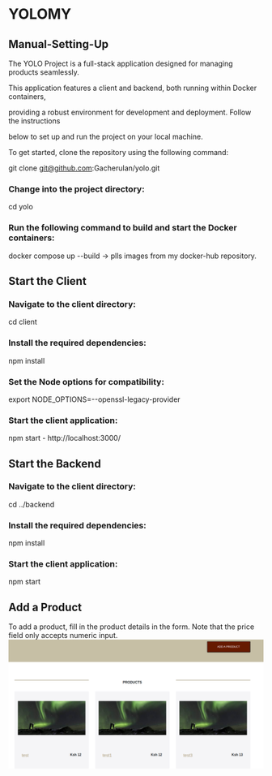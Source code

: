 # YOLOMY

## Manual-Setting-Up

The YOLO Project is a full-stack application designed for managing products seamlessly. 

This application features a client and backend, both running within Docker containers, 

providing a robust environment for development and deployment. Follow the instructions 

below to set up and run the project on your local machine.

To get started, clone the repository using the following command:


git clone git@github.com:GacheruIan/yolo.git



### Change into the project directory:
cd yolo
### Run the following command to build and start the Docker containers:
docker compose up --build -> plls images from my docker-hub repository.

## Start the Client

### Navigate to the client directory:
cd client
### Install the required dependencies:
npm install
### Set the Node options for compatibility:
export NODE_OPTIONS=--openssl-legacy-provider
### Start the client application:
npm start - http://localhost:3000/


## Start the Backend

### Navigate to the client directory:
cd ../backend
### Install the required dependencies:
npm install
### Start the client application:
npm start 

## Add a Product
To add a product, fill in the product details in the form. Note that the price field only accepts numeric input.
<img src="./client/src/images/Pasted image.png" alt="TagsDocker" />
